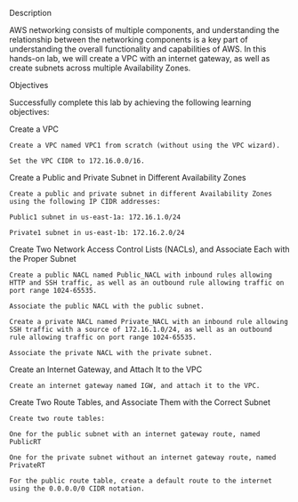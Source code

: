 Description 

AWS networking consists of multiple components, and understanding the relationship between the networking components is a key part of understanding the overall functionality and capabilities of AWS. In this hands-on lab, we will create a VPC with an internet gateway, as well as create subnets across multiple Availability Zones. 

Objectives 

Successfully complete this lab by achieving the following learning objectives: 

Create a VPC 

    Create a VPC named VPC1 from scratch (without using the VPC wizard). 

    Set the VPC CIDR to 172.16.0.0/16. 

Create a Public and Private Subnet in Different Availability Zones 

    Create a public and private subnet in different Availability Zones using the following IP CIDR addresses:  

    Public1 subnet in us-east-1a: 172.16.1.0/24 

    Private1 subnet in us-east-1b: 172.16.2.0/24 

Create Two Network Access Control Lists (NACLs), and Associate Each with the Proper Subnet 

    Create a public NACL named Public_NACL with inbound rules allowing HTTP and SSH traffic, as well as an outbound rule allowing traffic on port range 1024-65535. 

    Associate the public NACL with the public subnet. 

    Create a private NACL named Private_NACL with an inbound rule allowing SSH traffic with a source of 172.16.1.0/24, as well as an outbound rule allowing traffic on port range 1024-65535. 

    Associate the private NACL with the private subnet. 

Create an Internet Gateway, and Attach It to the VPC 

    Create an internet gateway named IGW, and attach it to the VPC. 

Create Two Route Tables, and Associate Them with the Correct Subnet 

    Create two route tables:  

    One for the public subnet with an internet gateway route, named PublicRT 

    One for the private subnet without an internet gateway route, named PrivateRT 

    For the public route table, create a default route to the internet using the 0.0.0.0/0 CIDR notation. 
